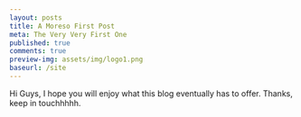 ```yaml
---
layout: posts
title: A Moreso First Post
meta: The Very Very First One
published: true
comments: true
preview-img: assets/img/logo1.png
baseurl: /site
---
```


Hi Guys, I hope you will enjoy what this blog eventually has to offer.
Thanks, keep in touchhhhh.
